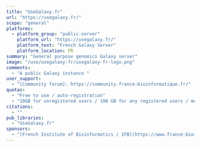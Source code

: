 ```yaml
---
title: "UseGalaxy.fr"
url: "https://usegalaxy.fr/"
scope: "general"
platforms:
  - platform_group: "public-server"
    platform_url: "https://usegalaxy.fr/"
    platform_text: "French Galaxy Server"
    platform_location: FR
summary: "General purpose genomics Galaxy server"
image: "/use/usegalaxy-fr/usegalaxy-fr-logo.png"
comments:
  - "A public Galaxy instance "
user_support:
  - "[Community forum]: https://community.france-bioinformatique.fr/"
quotas:
  - "Free to use / auto-registration"
  - "10GB for unregistered users / 100 GB for any registered users / more for French scientists"
citations:
  - ""
pub_libraries:
  - "UseGalaxy.fr"
sponsors:
  - "[French Institute of Bioinformatics / IFB](https://www.france-bioinformatique.fr/en/)"
---
```

